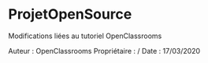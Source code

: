 # ProjetOpenSource
Modifications liées au tutoriel OpenClassrooms

Auteur : OpenClassrooms
Propriétaire : /
Date : 17/03/2020
